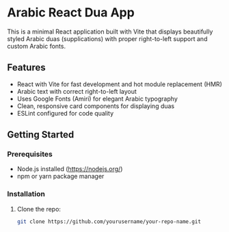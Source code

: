 # Arabic React Dua App

This is a minimal React application built with Vite that displays beautifully styled Arabic duas (supplications) with proper right-to-left support and custom Arabic fonts.

## Features

- React with Vite for fast development and hot module replacement (HMR)
- Arabic text with correct right-to-left layout
- Uses Google Fonts (Amiri) for elegant Arabic typography
- Clean, responsive card components for displaying duas
- ESLint configured for code quality

## Getting Started

### Prerequisites

- Node.js installed (https://nodejs.org/)
- npm or yarn package manager

### Installation

1. Clone the repo:
   ```bash
   git clone https://github.com/yourusername/your-repo-name.git
